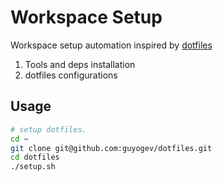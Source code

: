 # Workspace Setup

Workspace setup automation inspired by [dotfiles](https://dotfiles.github.io/)

1. Tools and deps installation
2. dotfiles configurations

## Usage

```bash
# setup dotfiles.
cd ~
git clone git@github.com:guyogev/dotfiles.git
cd dotfiles
./setup.sh
```
